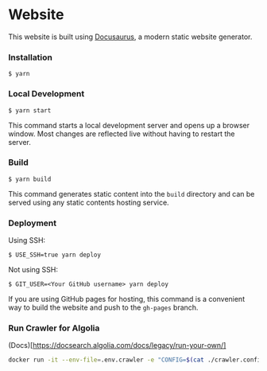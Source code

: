 # Website

This website is built using [Docusaurus](https://docusaurus.io/), a modern static website generator.

### Installation

```
$ yarn
```

### Local Development

```
$ yarn start
```

This command starts a local development server and opens up a browser window. Most changes are reflected live without having to restart the server.

### Build

```
$ yarn build
```

This command generates static content into the `build` directory and can be served using any static contents hosting service.

### Deployment

Using SSH:

```
$ USE_SSH=true yarn deploy
```

Not using SSH:

```
$ GIT_USER=<Your GitHub username> yarn deploy
```

If you are using GitHub pages for hosting, this command is a convenient way to build the website and push to the `gh-pages` branch.


### Run Crawler for Algolia

(Docs)[https://docsearch.algolia.com/docs/legacy/run-your-own/]

```bash
docker run -it --env-file=.env.crawler -e "CONFIG=$(cat ./crawler.config.json | jq -r tostring)" algolia/docsearch-scraper
```